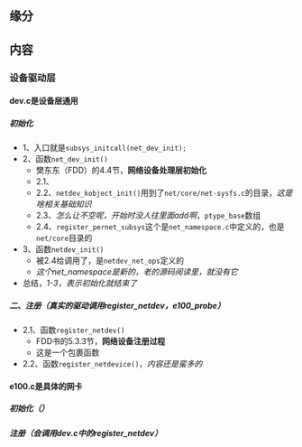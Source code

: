 ## 缘分

## 内容

### 设备驱动层

#### dev.c是设备层通用

##### 初始化

+ 1、入口就是`subsys_initcall(net_dev_init);`
+ 2、函数`net_dev_init()`
  + 樊东东（FDD）的4.4节，**网络设备处理层初始化**
  + 2.1、
  + 2.2、`netdev_kobject_init()`用到了`net/core/net-sysfs.c`的目录，*这是啥相关基础知识*
  + 2.3、*怎么让不空呢，开始时没人往里面add啊*，`ptype_base`数组
  + 2.4、`register_pernet_subsys`这个是`net_namespace.c`中定义的，也是`net/core`目录的
+ 3、函数`netdev_init()`
  + 被2.4给调用了，是`netdev_net_ops`定义的
  + *这个net_namespace是新的，老的源码阅读里，就没有它*
+ 总结，*1-3，表示初始化就结束了*

##### 二、注册（真实的驱动调用register_netdev，e100_probe）

+ 2.1、函数`register_netdev()`
  + FDD书的5.3.3节，**网络设备注册过程**
  + 这是一个包裹函数
+ 2.2、函数`register_netdevice()`，*内容还是蛮多的*

#### e100.c是具体的网卡

##### 初始化（）

##### 注册（会调用dev.c中的register_netdev）